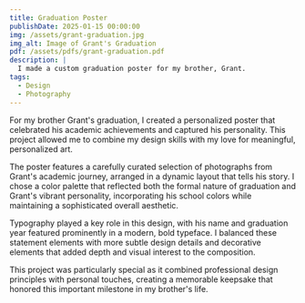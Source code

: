 ```yaml
---
title: Graduation Poster
publishDate: 2025-01-15 00:00:00
img: /assets/grant-graduation.jpg
img_alt: Image of Grant's Graduation
pdf: /assets/pdfs/grant-graduation.pdf
description: |
  I made a custom graduation poster for my brother, Grant.
tags:
  - Design
  - Photography
---
```


For my brother Grant's graduation, I created a personalized poster that celebrated his academic achievements and captured his personality. This project allowed me to combine my design skills with my love for meaningful, personalized art.

The poster features a carefully curated selection of photographs from Grant's academic journey, arranged in a dynamic layout that tells his story. I chose a color palette that reflected both the formal nature of graduation and Grant's vibrant personality, incorporating his school colors while maintaining a sophisticated overall aesthetic.

Typography played a key role in this design, with his name and graduation year featured prominently in a modern, bold typeface. I balanced these statement elements with more subtle design details and decorative elements that added depth and visual interest to the composition.

This project was particularly special as it combined professional design principles with personal touches, creating a memorable keepsake that honored this important milestone in my brother's life.
